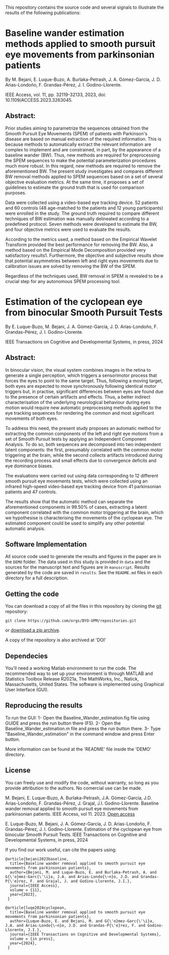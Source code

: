 
This repository contains the source code and several signals to illustrate the results of the following publications:

# Baseline wander estimation methods applied to smooth pursuit eye movements from parkinsonian patients
By M. Bejani, E. Luque-Buzo, A. Burlaka-Petrash, J. A. Gómez-García, J. D. Arias-Londoño, F. Grandas-Pérez, J. I. Godino-Llorente.

IEEE Access, vol. 11, pp. 32119-32133, 2023, doi: 10.1109/ACCESS.2023.3263045.

## Abstract:  

Prior studies aiming to parametrize the sequences obtained from the Smooth Pursuit Eye Movements (SPEM) of patients with Parkinson's disease are based on manual extraction of the required information. This is because methods to automatically extract the relevant information are complex to implement and are constrained, in part, by the appearance of a baseline wander (BW). Thus, new methods are required for preprocessing the SPEM sequences to make the potential parameterization procedures much more robust. In this regard, new methods are required to remove the aforementioned BW. The present study investigates and compares different BW removal methods applied to SPEM sequences based on a set of several objective evaluation metrics. At the same time, it proposes a set of guidelines to estimate the ground truth that is used for comparison purposes. 

Data were collected using a video-based eye tracking device. 52 patients and 60 controls (48 age-matched to the patients and 12 young participants) were enrolled in the study. The ground truth required to compare different techniques of BW estimation was manually delineated according to a predefined protocol. Seven methods were developed to estimate the BW, and four objective metrics were used to evaluate the results. 

According to the metrics used, a method based on the Empirical Wavelet Transform provided the best performance for removing the BW. Also, a method based on the Empirical Mode Decomposition provided very satisfactory results1. Furthermore, the objective and subjective results show that potential asymmetries between left and right eyes movements due to calibration issues are solved by removing the BW of the SPEM. 

Regardless of the techniques used, BW removal in SPEM is revealed to be a crucial step for any autonomous SPEM processing tool. 

# Estimation of the cyclopean eye from binocular Smooth Pursuit Tests
By E. Luque-Buzo, M. Bejani, J. A. Gómez-García, J. D. Arias-Londoño, F. Grandas-Pérez, J. I. Godino-Llorente.

IEEE Transactions on Cognitive and Developmental Systems, in press, 2024 

## Abstract:  

In binocular vision, the visual system combines images in the retina to generate a single perception, which triggers a sensorimotor process that forces the eyes to point to the same target. Thus, following a moving target, both eyes are expected to move synchronously following identical motor triggers but, in practise, significant differences between eyes are found due to the presence of certain artifacts and effects. Thus, a better indirect characterisation of the underlying neurological behaviour during eyes motion would require new automatic preprocessing methods applied to the eye tracking sequences for rendering the common and most significant movements of both eyes.

To address this need, the present study proposes an automatic method for extracting the common components of the left and right eye motions from a set of Smooth Pursuit tests by applying an Independent Component Analysis. To do so, both sequences are decomposed into two independent latent components: the first, presumably correlated with the common motor triggering at the brain, while the second collects artifacts introduced during the recording process and small effects due to convergence deficits and eye dominance biases. 

The evaluations were carried out using data corresponding to 12 different smooth pursuit eye movements tests, which were collected using an infrared high-speed video-based eye tracking device from 41 parkinsonian patients and 47 controls.

The results show that the automatic method can separate the aforementioned components in 99.50\% of cases, extracting a latent component correlated with the common motor triggering at the brain, which we hypothesise is characterising the movements of the cyclopean eye. The estimated component could be used to simplify any other potential automatic analysis.  

## Software Implementation
All source code used to generate the results and figures in the paper are in
the `DEMO` folder.
The data used in this study is provided in `data` and the sources for the
manuscript text and figures are in `manuscript`.
Results generated by the code are saved in `results`.
See the `README.md` files in each directory for a full description.

## Getting the code

You can download a copy of all the files in this repository by cloning the
[git](https://git-scm.com/) repository:

    git clone https://github.com/orgs/BYO-UPM/repositories.git

or [download a zip archive]([https://github.com/orgs/BYO-UPM/repositories/archive/master.zip).

A copy of the repository is also archived at 'DOI'

## Dependecies

You'll need a working Matlab environment to run the code. The recommended way to set up your environment is through MATLAB and Statistics Toolbox Release R2021a, The MathWorks, Inc., Natick, Massachusetts, United States. The software is implemented using Graphical User Interface (GUI).

## Reproducing the results

To run the GUI:
1- Open the Baseline_Wander_estimation.fig file using GUIDE and press the run button there (F5).
2- Open the Baseline_Wander_estimation.m file and press the run button there.
3- Type "Baseline_Wander_estimation" in the command window and press Enter button. 

More information can be found at the 'README' file inside the 'DEMO' directory.

## License

You can freely use and modify the code, without warranty, so long as you provide attribution to the authors. No comercial use can be made. 

M. Bejani, E. Luque-Buzo, A. Burlaka-Petrash, J.A. Gómez-García, J.D. Arias-Londoño, F. Grandas-Pérez, J. Grajal, J.I. Godino-Llorente. Baseline wander removal applied to smooth pursuit eye movements from parkinsonian patients. IEEE Access, vol 11. 2023. [Open access](https://ieeexplore.ieee.org/document/10086500)

E. Luque-Buzo, M. Bejani, J. A. Gómez-García, J. D. Arias-Londoño, F. Grandas-Pérez, J. I. Godino-Llorente. Estimation of the cyclopean eye from binocular Smooth Pursuit Tests. IEEE Transactions on Cognitive and Developmental Systems, in press, 2024 

If you find our work useful, can cite the papers using:

```
@article{bejani2023baseline,
  title={Baseline wander removal applied to smooth pursuit eye movements from parkinsonian patients},
  author={Bejani, M. and Luque-Buzo, E. and Burlaka-Petrash, A. and G{\'o}mez-Garc{\'\i}a, J.A. and Arias-Londo{\~n}o, J.D. and Grandas-P{\'e}rez, F. and Grajal, J. and Godino-Llorente, J.I.},
  journal={IEEE Access},
  volume = {11},
  year={2023},
 }

@article{luqe2024cyclopean,
  title={Baseline wander removal applied to smooth pursuit eye movements from parkinsonian patients},
  author={Luque-Buzo, E. and Bejani, M. and G{\'o}mez-Garc{\'\i}a, J.A. and Arias-Londo{\~n}o, J.D. and Grandas-P{\'e}rez, F. and Godino-Llorente, J.I.},
  journal={IEEE Transactions on Cognitive and Developmental Systems},
  volume = {in press},
  year={2024},
 }


```
